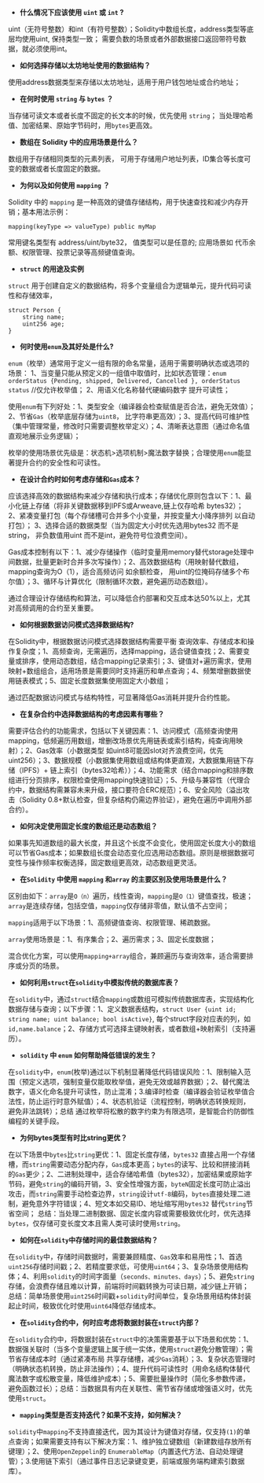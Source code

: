 - **什么情况下应该使用 `uint` 或 `int` ?**

uint（无符号整数）和int（有符号整数）；Solidity中数组长度，address类型等底层均使用uint, 保持类型一致； 需要负数的场景或者外部数据接口返回带符号数据，就必须使用int。

- **如何选择存储以太坊地址使用的数据结构？**

使用address数据类型来存储以太坊地址，适用于用户钱包地址或合约地址；

- **在何时使用 `string` 与 `bytes` ？**

当存储可读文本或者长度不固定的长文本的时候，优先使用 `string`； 当处理哈希值、加密结果、原始字节码时，用`bytes`更高效。

- **数组在 Solidity 中的应用场景是什么？**

数组用于存储相同类型的元素列表， 可用于存储用户地址列表，ID集合等长度可变的数据或者长度固定的数据。

- **为何以及如何使用 `mapping` ？**

Solidity 中的 `mapping` 是一种高效的键值存储结构，用于快速查找和减少内存开销；基本用法示例：
```
mapping(keyType => valueType) public myMap
```
常用键名类型有 address/uint/byte32， 值类型可以是任意的; 应用场景如 代币余额、权限管理、投票记录等高频键值查询。

- **`struct` 的用途及实例**

`struct` 用于创建自定义的数据结构，将多个变量组合为逻辑单元，提升代码可读性和存储效率，
```
struct Person {
    string name;
    uint256 age;
}
```

- **何时使用`enum`及其好处是什么?**

`enum`（枚举）通常用于定义一组有限的命名常量，适用于需要明确状态或选项的场景： 1、当变量只能从预定义的一组值中取值时，比如状态管理：`enum orderStatus {Pending, shipped, Delivered, Cancelled }, orderStatus status` //仅允许枚举值； 2、用语义化名称替代硬编码数字 提升可读性；

使用`enum`有下列好处：1、类型安全（编译器会检查赋值是否合法，避免无效值）；2、节省`Gas`（枚举底层存储为`uint8`， 比字符串更高效）；3、提高代码可维护性（集中管理常量，修改时只需要调整枚举定义）；4、清晰表达意图（通过命名值直观地展示业务逻辑）；

枚举的使用场景优先级是：状态机>选项机制>魔法数字替换；合理使用`enum`能显著提升合约的安全性和可读性。

- **在设计合约时如何考虑存储和`Gas`成本？**

应该选择高效的数据结构来减少存储和执行成本；存储优化原则包含以下：1、最小化链上存储（将非关键数据移到IPFS或Arweave,链上仅存哈希 bytes32）； 2、紧凑变量打包（每个存储槽可合并多个小变量，并按变量大小降序排列 以自动打包）； 3、选择合适的数据类型（当为固定大小时优先选用bytes32 而不是string， 非负数值用uint 而不是int，避免符号位浪费空间）。

Gas成本控制有以下：1、减少存储操作（临时变量用memory替代storage处理中间数据，批量更新时合并多次写操作）；2、高效数据结构（用映射替代数组，mapping查询为O（1），适合高频访问 如余额检查， 用uint的位掩码存储多个布尔值）；3、循环与计算优化（限制循环次数，避免遍历动态数组）。

通过合理设计存储结构和算法，可以降低合约部署和交互成本达50%以上，尤其对高频调用的合约至关重要。

- **如何根据数据访问模式选择数据结构?**

在Solidity中，根据数据访问模式选择数据结构需要平衡 查询效率、存储成本和操作复杂度；1、高频查询，无需遍历，选择mapping，适合键值查找；2、需要变量或排序，使用动态数组，结合mapping记录索引；3、键值对+遍历需求，使用映射+数组组合，适用场景是需要同时支持遍历和单点查询；4、频繁增删数据使用链表模式；5、固定长度数据集使用固定大小数组；

通过匹配数据访问模式与结构特性，可显著降低Gas消耗并提升合约性能。

- **在复杂合约中选择数据结构的考虑因素有哪些？**

需要评估合约的功能需求，包括以下关键因素：1、访问模式（高频查询使用mapping，低频遍历用数组，增删改场景优先用链表或索引结构，纯查询用映射）；2、Gas效率（小数据类型 如uint8可能因slot对齐浪费空间，优先uint256）；3、数据规模（小数据集使用数组或结构体更直观，大数据集用链下存储（IPFS）+ 链上索引（bytes32哈希））；4、功能需求（结合mapping和排序数组进行分页排序，权限检查使用mapping快速验证）；5、升级与兼容性（代理合约中，数据结构需兼容未来升级，接口要符合ERC规范）；6、安全风险（溢出攻击（Solidity 0.8+默认检查，但复杂结构仍需边界验证），避免在遍历中调用外部合约）。

- **如何决定使用固定长度的数组还是动态数组？**

如果事先知道数组的最大长度，并且这个长度不会变化，使用固定长度大小的数组可以节省Gas成本；如果数组长度会动态变化应选用动态数组。原则是根据数据可变性与操作频率权衡选择，固定数组更高效，动态数组更灵活。

- **在`Solidity` 中使用 `mapping` 和`array` 的主要区别及使用场景是什么？**

区别由如下：`array`是`O（n）`遍历，线性查询，`mapping`是`O（1）`键值查找，极速；`array`是连续存储，包括空值，`mapping`仅存储非零值，默认值不占空间；

`mapping`适用于以下场景：1、高频键值查询、权限管理、稀疏数据。

`array`使用场景是：1、有序集合；2、遍历需求；3、固定长度数据；

混合优化方案，可以使用`mapping+array`组合，兼顾遍历与查询效率，适合需要排序或分页的场景。

- **如何利用`struct`在`solidity`中模拟传统的数据库表？**

在`solidity`中，通过`struct`结合`mapping`或数组可模拟传统数据库表，实现结构化数据存储与查询；以下步骤：1、定义数据表结构，`struct User {uint id; string name; uint balance; bool isActive}`, 每个struct字段对应表的列，如`id,name.balance`；2、存储方式可选择主键映射表，或者数组+映射索引（支持遍历）。

- **`solidity` 中 `enum` 如何帮助降低错误的发生？**

在`solidity`中，`enum`(枚举)通过以下机制显著降低代码错误风险：1、限制输入范围（预定义选项，强制变量仅能取枚举值，避免无效或越界数据）；2、替代魔法数字，语义化命名提升可读性，防止混淆；3.编译时检查（编译器会验证枚举值合法性，防止运行时意外赋值）；4、状态机验证（流程控制，明确状态转换规则，避免非法跳转）；总结 通过枚举将松散的数字约束为有限选项，是智能合约防御性编程的关键手段。

- **为何bytes类型有时比string更优？**

在以下场景中`bytes`比`string`更优：1、固定长度存储，`bytes32` 直接占用一个存储槽，而`string`需要动态分配内存，`Gas`成本更高；`bytes`的读写、比较和拼接消耗的`Gas`更少；2、二进制处理中，适合存储哈希值（bytes32），加密结果或原始字节码，避免`string`的编码开销，3、安全性增强方面，`byteN`固定长度可防止溢出攻击，而`string`需要手动检查边界，`string`设计`utf-8`编码，`bytes`直接处理二进制，避免意外字符错误；4、短文本如交易ID、地址缩写用`bytes32` 替代`string`节省空间； 总结：当处理二进制数据、固定长度内容或需要极致优化时，优先选择`bytes`，仅存储可变长度文本且需人类可读时使用`string`。

- **如何在`solidity`中存储时间的最佳数据结构？**

在`solidity`中，存储时间数据时，需要兼顾精度、`Gas`效率和易用性；1、首选`uint256`存储时间戳；2、若精度要求低，可使用`uint64`；3、复杂场景使用结构体；4、利用`solidity`的时间字面量（`seconds、minutes、days`）；5、避免`string`存储，会浪费存储且难以计算，前端将时间戳转换为可读日期，减少链上开销； 总结：简单场景使用`uint256`时间戳+`solidity`时间单位，复杂场景用结构体封装起止时间，极致优化时使用`uint64`降低存储成本。

- **在`solidity`合约中，何时应考虑将数据封装在`struct`内部？**

在`solidity`合约中，将数据封装在`struct`中的决策需要基于以下场景和优势：1、数据强关联时（当多个变量逻辑上属于统一实体，使用`struct`避免分散管理）；需节省存储成本时（通过紧凑布局 共享存储槽，减少`Gas`消耗）；3、复杂状态管理时（明确状态机转换，防止非法操作）；4、提升代码可读性时（用命名结构体替代魔法数字或松散变量，降低维护成本）；5、需要批量操作时（简化多参数传递，避免函数过长）；总结：当数据具有内在关联性、需节省存储或增强语义时，优先使用`struct`。

- **`mapping`类型是否支持迭代？如果不支持，如何解决？**

`solidity`中`mapping`不支持直接迭代，因为其设计为键值对存储，仅支持`(1)`的单点查询；如果需要支持有以下解决方案：1、维护独立键数组（新建数组存放所有键理）；2、使用`OpenZeppelin`的 `EnumerableMap`（内置迭代方法、自动处理键管）；3.使用链下索引（通过事件日志记录键变更，前端或服务端构建索引数据库）。


